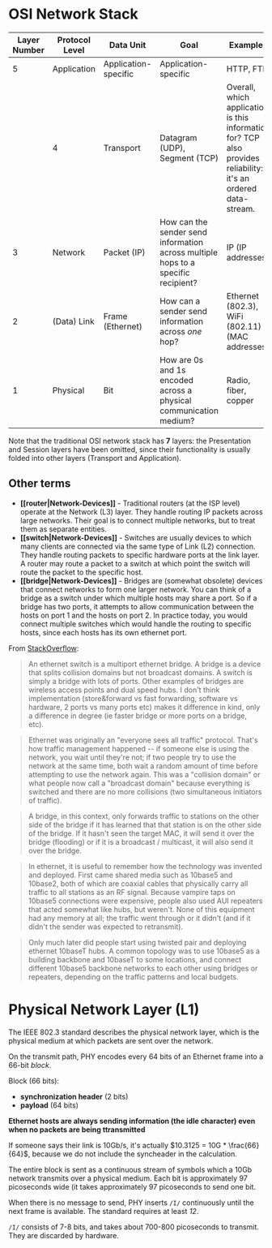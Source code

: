 # OSI Network Stack

| Layer Number | Protocol Level | Data Unit | Goal | Examples
| --- | --- | --- | --- | --- |
| 5 | Application | Application-specific | Application-specific | HTTP, FTP 
| | 4 | Transport | Datagram (UDP), Segment (TCP) | Overall, which application is this information for? TCP also provides reliability: it's an ordered data-stream. | TCP, UDP
| 3 | Network | Packet (IP) | How can the sender send information across multiple hops to a specific recipient? | IP (IP addresses)
| 2 | (Data) Link | Frame (Ethernet) | How can a sender send information across *one* hop? | Ethernet (802.3), WiFi (802.11) (MAC addresses)
| 1 | Physical | Bit | How are 0s and 1s encoded across a physical communication medium? | Radio, fiber, copper

Note that the traditional OSI network stack has **7** layers: the Presentation and Session layers have been omitted, since their functionality is usually folded into other layers (Transport and Application).

## Other terms

* **[[router|Network-Devices]]** - Traditional routers (at the ISP level) operate at the Network (L3) layer. They handle routing IP packets across large networks. Their goal is to connect multiple networks, but to treat them as separate entities.
* **[[switch|Network-Devices]]** - Switches are usually devices to which many clients are connected via the same type of Link (L2) connection. They handle routing packets to specific hardware ports at the link layer. A router may route a packet to a switch at which point the switch will route the packet to the specific host.
* **[[bridge|Network-Devices]]** - Bridges are (somewhat obsolete) devices that connect networks to form one larger network. You can think of a bridge as a switch under which multiple hosts may share a port. So if a bridge has two ports, it attempts to allow communication between the hosts on port 1 and the hosts on port 2.  In practice today, you would connect multiple switches which would handle the routing to specific hosts, since each hosts has its own ethernet port.

From [StackOverflow](https://serverfault.com/questions/78184/whats-the-difference-between-a-bridge-and-a-switch):

> An ethernet switch is a multiport ethernet bridge. A bridge is a device that splits collision domains but not broadcast domains. A switch is simply a bridge with lots of ports. Other examples of bridges are wireless access points and dual speed hubs. I don't think implementation (store&forward vs fast forwarding, software vs hardware, 2 ports vs many ports etc) makes it difference in kind, only a difference in degree (ie faster bridge or more ports on a bridge, etc).

> Ethernet was originally an "everyone sees all traffic" protocol. That's how traffic management happened -- if someone else is using the network, you wait until they're not; if two people try to use the network at the same time, both wait a random amount of time before attempting to use the network again. This was a "collision domain" or what people now call a "broadcast domain" because everything is switched and there are no more collisions (two simultaneous initiators of traffic).

> A bridge, in this context, only forwards traffic to stations on the other side of the bridge if it has learned that that station is on the other side of the bridge. If it hasn't seen the target MAC, it will send it over the bridge (flooding) or if it is a broadcast / multicast, it will also send it over the bridge.

> In ethernet, it is useful to remember how the technology was invented and deployed. First came shared media such as 10base5 and 10base2, both of which are coaxial cables that physically carry all traffic to all stations as an RF signal. Because vampire taps on 10base5 connections were expensive, people also used AUI repeaters that acted somewhat like hubs, but weren't. None of this equipment had any memory at all; the traffic went through or it didn't (and if it didn't the sender was expected to retransmit).

> Only much later did people start using twisted pair and deploying ethernet 10baseT hubs. A common topology was to use 10base5 as a building backbone and 10baseT to some locations, and connect different 10base5 backbone networks to each other using bridges or repeaters, depending on the traffic patterns and local budgets.

# Physical Network Layer (L1)

The IEEE 802.3 standard describes the physical network layer, which is the physical medium at which packets are sent over the network.

On the transmit path, PHY encodes every 64 bits of an Ethernet frame into a 66-bit *block*.

Block (66 bits):
* **synchronization header** (2 bits)
* **payload** (64 bits)

**Ethernet hosts are always sending information (the idle character) even when no packets are being ttransmitted**

If someone says their link is 10Gb/s, it's actually $10.3125 = 10G * \frac{66}{64}$, because we do not include the syncheader in the calculation.

The entire block is sent as a continuous stream of symbols which a 10Gb network transmits over a physical medium. Each bit is approximately 97 picoseconds wide (it takes approximately 97 picoseconds to send one bit.

When there is no message to send, PHY inserts `/I/` continuously until the next frame is available. The standard requires at least *12*. 

`/I/` consists of 7-8 bits, and takes about 700-800 picoseconds to transmit. They are discarded by hardware.

